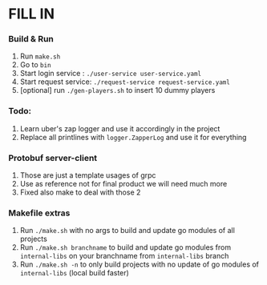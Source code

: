 # FILL IN 

### Build & Run
1. Run `make.sh`
2. Go to `bin`
3. Start login service : `./user-service user-service.yaml`
4. Start request service: `./request-service request-service.yaml`
5. [optional] run `./gen-players.sh` to insert 10 dummy players


### Todo:
1. Learn uber's zap logger and use it accordingly in the project
2. Replace all printlines with `logger.ZapperLog` and use it for everything


### Protobuf server-client
1. Those are just a template usages of grpc
2. Use as reference not for final product we will need much more
3. Fixed also make to deal with those 2

### Makefile extras
1. Run `./make.sh` with no args to build and update go modules of all projects
2. Run `./make.sh branchname` to build and update go modules from `internal-libs` on your branchname from `internal-libs` branch
3. Run `./make.sh -n` to only build projects with no update of go modules of `internal-libs` (local build faster)
